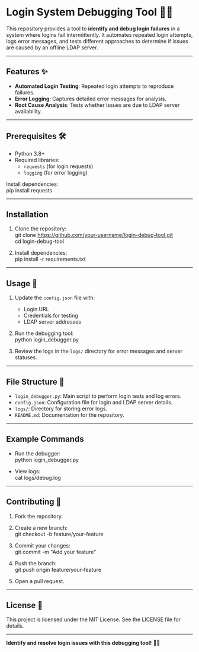 # Login System Debugging Tool 🐛🔐  

This repository provides a tool to **identify and debug login failures** in a system where logins fail intermittently. It automates repeated login attempts, logs error messages, and tests different approaches to determine if issues are caused by an offline LDAP server.

---

## Features ✨  

- **Automated Login Testing**: Repeated login attempts to reproduce failures.  
- **Error Logging**: Captures detailed error messages for analysis.  
- **Root Cause Analysis**: Tests whether issues are due to LDAP server availability.  

---

## Prerequisites 🛠️  

- Python 3.8+  
- Required libraries:
  - `requests` (for login requests)  
  - `logging` (for error logging)  

Install dependencies:  
pip install requests  

---

## Installation  

1. Clone the repository:  
   git clone https://github.com/your-username/login-debug-tool.git  
   cd login-debug-tool  

2. Install dependencies:  
   pip install -r requirements.txt  

---

## Usage 🔧  

1. Update the `config.json` file with:  
   - Login URL  
   - Credentials for testing  
   - LDAP server addresses  

2. Run the debugging tool:  
   python login_debugger.py  

3. Review the logs in the `logs/` directory for error messages and server statuses.  

---

## File Structure 📂  

- `login_debugger.py`: Main script to perform login tests and log errors.  
- `config.json`: Configuration file for login and LDAP server details.  
- `logs/`: Directory for storing error logs.  
- `README.md`: Documentation for the repository.  

---

## Example Commands  

- Run the debugger:  
  python login_debugger.py  

- View logs:  
  cat logs/debug.log  

---

## Contributing 🤝  

1. Fork the repository.  
2. Create a new branch:  
   git checkout -b feature/your-feature  

3. Commit your changes:  
   git commit -m "Add your feature"  

4. Push the branch:  
   git push origin feature/your-feature  

5. Open a pull request.  

---

## License 📝  

This project is licensed under the MIT License. See the LICENSE file for details.  

---

**Identify and resolve login issues with this debugging tool!** 🐛🔐  

